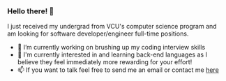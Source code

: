 ### Hello there! 👋
I just received my undergrad from VCU's computer science program and am looking for software developer/engineer full-time positions.

- 🔭 I’m currently working on brushing up my coding interview skills
- 🌱 I'm currently interested in and learning back-end languages as I believe they feel immediately more rewarding for your effort!
- 📫 If you want to talk feel free to send me an email or contact me [here](https://github.com/saehaana/saehaana/issues)  
<!--
**saehaana/saehaana** is a ✨ _special_ ✨ repository because its `README.md` (this file) appears on your GitHub profile.

Here are some ideas to get you started:

- 🔭 I’m currently working on automating my computer science department's override system and am building a personal website from scratch 
- 🌱 I’m currently learning ...
- 👯 I’m looking to collaborate on ...
- 🤔 I’m looking for help with ...
- 💬 Ask me about ...
- 📫 How to reach me: ...
- 😄 Pronouns: ...
- ⚡ Fun fact: ...
-->

